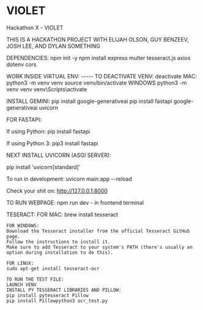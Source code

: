 # VIOLET
Hackathon X - VIOLET

THIS IS A HACKATHON PROJECT WITH ELIJAH OLSON, GUY BENZEEV, JOSH LEE, AND DYLAN SOMETHING

DEPENDENCIES:
npm init -y
npm install express multer tesseract.js axios dotenv cors


WORK INSIDE VIRTUAL ENV: ----- TO DEACTIVATE VENV: deactivate
MAC:
python3 -m venv venv
source venv/bin/activate
WINDOWS
python3 -m venv venv
venv\Scripts\activate

INSTALL GEMINI:
pip install google-generativeai
pip install fastapi google-generativeai uvicorn



FOR FASTAPI:

If using Python:
pip install fastapi

If using Python 3:
pip3 install fastapi

NEXT INSTALL UVICORN (ASGI SERVER):

pip install 'uvicorn[standard]'

To run in development:
uvicorn main:app --reload

Check your shit on: http://127.0.0.1:8000

TO RUN WEBPAGE:
npm run dev - in frontend terminal





TESERACT:
    FOR MAC: 
    brew install tesseract

    FOR WINDOWS:
    Download the Tesseract installer from the official Tesseract GitHub page.
    Follow the instructions to install it.
    Make sure to add Tesseract to your system's PATH (there's usually an option during installation to do this).

    FOR LINUX: 
    sudo apt-get install tesseract-ocr

    TO RUN THE TEST FILE: 
    LAUNCH VENV
    INSTALL PY TESSERACT LIBRARIES AND PILLOW:
    pip install pytesseract Pillow
    pip install Pillowpython3 ocr_test.py



